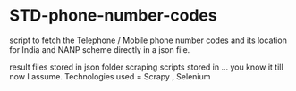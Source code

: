 # STD-phone-number-codes
script to fetch the Telephone / Mobile phone number codes and its location for India and NANP scheme directly in a json file.

result files stored in json folder
scraping scripts stored in ... you know it till now I assume.
Technologies used = Scrapy , Selenium
